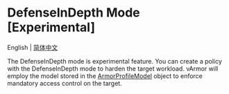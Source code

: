 # DefenseInDepth Mode [Experimental]

English | [简体中文](defense_in_depth.zh_CN.md)

The DefenseInDepth mode is experimental feature. You can create a policy with the DefenseInDepth mode to harden the target workload. vArmor will employ the model stored in the [ArmorProfileModel](https://github.com/bytedance/vArmor/blob/main/apis/varmor/v1beta1/armorprofilemodel_types.go) object to enforce mandatory access control on the target.
